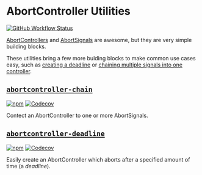 # AbortController Utilities
[![GitHub Workflow Status](https://img.shields.io/github/workflow/status/kyle-johnson/abortcontroller-utils/CI)](https://github.com/kyle-johnson/abortcontroller-utils/actions)

[AbortControllers](https://developer.mozilla.org/en-US/docs/Web/API/AbortController) and [AbortSignals](https://developer.mozilla.org/en-US/docs/Web/API/AbortSignal) are awesome, but they are very simple building blocks.

These utilities bring a few more bulding blocks to make common use cases easy, such as [creating a deadline](./packages/deadline) or [chaining multiple signals into one controller](./packages/chain).

## [`abortcontroller-chain`](./packages/chain)
[![npm](https://img.shields.io/npm/v/abortcontroller-chain)](https://www.npmjs.com/package/abortcontroller-chain)
[![Codecov](https://img.shields.io/codecov/c/github/kyle-johnson/abortcontroller-utils?flag=chain&label=coverage)](https://app.codecov.io/gh/kyle-johnson/abortcontroller-utils/)

Contect an AbortController to one or more AbortSignals.

## [`abortcontroller-deadline`](./packages/deadline)
[![npm](https://img.shields.io/npm/v/abortcontroller-deadline)](https://www.npmjs.com/package/abortcontroller-deadline)
[![Codecov](https://img.shields.io/codecov/c/github/kyle-johnson/abortcontroller-utils?flag=deadline&label=coverage)](https://app.codecov.io/gh/kyle-johnson/abortcontroller-utils/)


Easily create an AbortController which aborts after a specified amount of time (a _deadline_).
